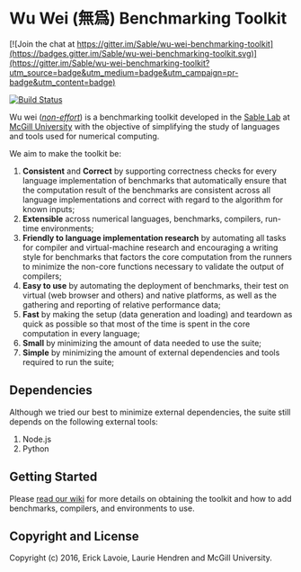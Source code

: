 Wu Wei (無爲) Benchmarking Toolkit
==========================

[![Join the chat at https://gitter.im/Sable/wu-wei-benchmarking-toolkit](https://badges.gitter.im/Sable/wu-wei-benchmarking-toolkit.svg)](https://gitter.im/Sable/wu-wei-benchmarking-toolkit?utm_source=badge&utm_medium=badge&utm_campaign=pr-badge&utm_content=badge)

[![Build Status](https://travis-ci.org/Sable/wu-wei-benchmarking-toolkit.svg?branch=master)](https://travis-ci.org/Sable/wu-wei-benchmarking-toolkit)

Wu wei (*[non-effort](https://en.wikipedia.org/wiki/Wu_wei)*) is a benchmarking toolkit developed in the [Sable Lab](http://www.sable.mcgill.ca/) at [McGill University](//www.mcgill.ca/) with the objective of simplifying the study of languages and tools used for numerical computing.

We aim to make the toolkit be:
 1. **Consistent** and **Correct** by supporting correctness checks for every language implementation of benchmarks that automatically ensure that the computation result of the benchmarks are consistent across all language implementations and correct with regard to the algorithm for known inputs;
 2. **Extensible** across numerical languages, benchmarks, compilers, run-time environments;
 3. **Friendly to language implementation research** by automating all tasks for compiler and virtual-machine research and encouraging a writing style for benchmarks that factors the core computation from the runners to minimize the non-core functions necessary to validate the output of compilers;
 4. **Easy to use** by automating the deployment of benchmarks, their test on virtual (web browser and others) and native platforms, as well as the gathering and reporting of relative performance data;
 5. **Fast** by making the setup (data generation and loading) and teardown as quick as possible so that most of the time is spent in the core computation in every language;
 6. **Small** by minimizing the amount of data needed to use the suite;
 7. **Simple** by minimizing the amount of external dependencies and tools required to run the suite;
 
Dependencies
------------------------
Although we tried our best to minimize external dependencies, the suite still depends on the following external tools:
 1. Node.js
 2. Python

Getting Started
------------------------
Please [read our wiki](../../wiki) for more details on obtaining the toolkit and how to add benchmarks, compilers, and environments to use.

Copyright and License
-------------------------
Copyright (c) 2016, Erick Lavoie, Laurie Hendren and McGill University.
